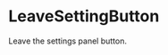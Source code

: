 <div id="content-header">
  <h1>LeaveSettingButton</h1>
</div>

<p>
  Leave the settings panel button.
</p>
